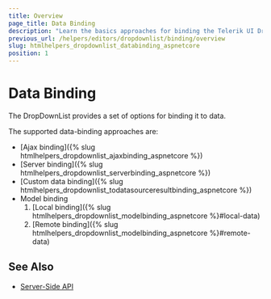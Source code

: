 ```yaml
---
title: Overview
page_title: Data Binding
description: "Learn the basics approaches for binding the Telerik UI DropDownList HtmlHelper for {{ site.framework }}."
previous_url: /helpers/editors/dropdownlist/binding/overview
slug: htmlhelpers_dropdownlist_databinding_aspnetcore
position: 1
---
```


# Data Binding

The DropDownList provides a set of options for binding it to data.

The supported data-binding approaches are:

* [Ajax binding]({% slug htmlhelpers_dropdownlist_ajaxbinding_aspnetcore %})
* [Server binding]({% slug htmlhelpers_dropdownlist_serverbinding_aspnetcore %})
* [Custom data binding]({% slug htmlhelpers_dropdownlist_todatasourceresultbinding_aspnetcore %})
* Model binding
    1. [Local binding]({% slug htmlhelpers_dropdownlist_modelbinding_aspnetcore %}#local-data)
    2. [Remote binding]({% slug htmlhelpers_dropdownlist_modelbinding_aspnetcore %}#remote-data)

## See Also

* [Server-Side API](/api/dropdownlist)
